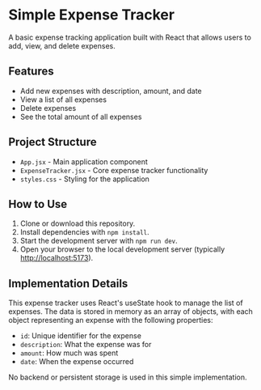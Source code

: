 # Simple Expense Tracker

A basic expense tracking application built with React that allows users to add, view, and delete expenses.

## Features

- Add new expenses with description, amount, and date
- View a list of all expenses
- Delete expenses
- See the total amount of all expenses

## Project Structure

- `App.jsx` - Main application component
- `ExpenseTracker.jsx` - Core expense tracker functionality
- `styles.css` - Styling for the application

## How to Use

1. Clone or download this repository.
2. Install dependencies with `npm install`.
3. Start the development server with `npm run dev`.
4. Open your browser to the local development server (typically [http://localhost:5173](http://localhost:5173)).

## Implementation Details

This expense tracker uses React's useState hook to manage the list of expenses. The data is stored in memory as an array of objects, with each object representing an expense with the following properties:

- `id`: Unique identifier for the expense
- `description`: What the expense was for
- `amount`: How much was spent
- `date`: When the expense occurred

No backend or persistent storage is used in this simple implementation.
